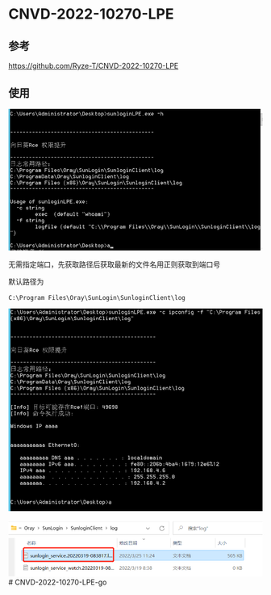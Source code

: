 # CNVD-2022-10270-LPE

## 参考

https://github.com/Ryze-T/CNVD-2022-10270-LPE

## 使用

![image-20220325113229772](README.assets/image-20220325113229772.png)

无需指定端口，先获取路径后获取最新的文件名用正则获取到端口号

默认路径为

```
C:\Program Files\Oray\SunLogin\SunloginClient\log
```

![image-20220325113330771](README.assets/image-20220325113330771.png)

![image-20220325113436479](README.assets/image-20220325113436479.png)#   C N V D - 2 0 2 2 - 1 0 2 7 0 - L P E - g o 
 
 